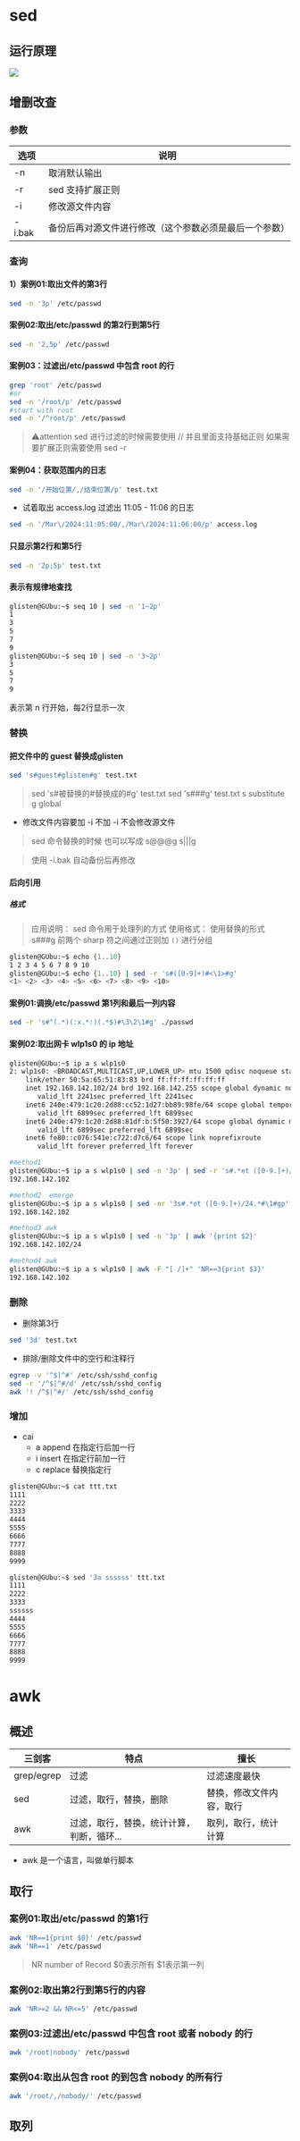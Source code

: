 # sed  
## 运行原理  

![](Pasted%20image%2020240328141117.png)      
   

## 增删改查        
### 参数    

| 选项     | 说明                          |
| ------ | --------------------------- |
| -n     | 取消默认输出                      |
| -r     | sed 支持扩展正则                  |
| -i     | 修改源文件内容                     |
| -i.bak | 备份后再对源文件进行修改（这个参数必须是最后一个参数） |  
  
### 查询
#### 1）案例01:取出文件的第3行    
```sh  
sed -n '3p' /etc/passwd
```
  
#### 案例02:取出/etc/passwd 的第2行到第5行  
```sh  
sed -n '2,5p' /etc/passwd
```  
  
#### 案例03：过滤出/etc/passwd 中包含 root 的行  
```sh  
grep 'root' /etc/passwd  
#or  
sed -n '/root/p' /etc/passwd  
#start with root  
sed -n '/^root/p' /etc/passwd
```  
>⚠attention
>sed 进行过滤的时候需要使用 // 并且里面支持基础正则
>如果需要扩展正则需要使用 sed -r
  
#### 案例04：获取范围内的日志  
```sh  
sed -n '/开始位置/,/结束位置/p' test.txt
```  
  
- 试着取出 access.log 过滤出 11:05 - 11:06 的日志  
```sh  
sed -n '/Mar\/2024:11:05:00/,/Mar\/2024:11:06:00/p' access.log
```  
  
#### 只显示第2行和第5行  
```sh  
sed -n '2p;5p' test.txt
```  
  
#### 表示有规律地查找    
```sh  
glisten@GUbu:~$ seq 10 | sed -n '1~2p'
1
3
5
7
9
glisten@GUbu:~$ seq 10 | sed -n '3~2p'
3
5
7
9
```  
表示第 n 行开始，每2行显示一次    
  
### 替换
 #### 把文件中的 guest 替换成glisten
 ```sh
 sed 's#guest#glisten#g' test.txt
 ```
 
 >sed 's\#被替换的\#替换成的\#g' test.txt
 >sed 's\#\#\#g' test.txt
 >s substitute
 >g global
- 修改文件内容要加 -i
  不加 -i 不会修改源文件    

 >sed 命令替换的时候
 >也可以写成 s\@\@\@g s\|\|\|g
  
 >使用 -i.bak 自动备份后再修改
  
#### 后向引用  
##### 格式  
 >应用说明：
 >sed 命令用于处理列的方式
 >使用格式：
 >使用替换的形式 s\#\#\#g
 >前两个 sharp 符之间通过正则加 `()` 进行分组  
  
```sh  
glisten@GUbu:~$ echo {1..10}
1 2 3 4 5 6 7 8 9 10
glisten@GUbu:~$ echo {1..10} | sed -r 's#([0-9]+)#<\1>#g'
<1> <2> <3> <4> <5> <6> <7> <8> <9> <10>
```
  
#### 案例01:调换/etc/passwd 第1列和最后一列内容  
```sh  
sed -r 's#^(.*)(:x.*:)(.*$)#\3\2\1#g' ./passwd
```  
  
#### 案例02:取出网卡 wlp1s0 的 ip 地址  
```sh  
glisten@GUbu:~$ ip a s wlp1s0
2: wlp1s0: <BROADCAST,MULTICAST,UP,LOWER_UP> mtu 1500 qdisc noqueue state UP group default qlen 1000
    link/ether 50:5a:65:51:83:83 brd ff:ff:ff:ff:ff:ff
    inet 192.168.142.102/24 brd 192.168.142.255 scope global dynamic noprefixroute wlp1s0
       valid_lft 2241sec preferred_lft 2241sec
    inet6 240e:479:1c20:2d88:cc52:1d27:bb89:98fe/64 scope global temporary dynamic 
       valid_lft 6899sec preferred_lft 6899sec
    inet6 240e:479:1c20:2d88:81df:b:5f50:3927/64 scope global dynamic mngtmpaddr noprefixroute 
       valid_lft 6899sec preferred_lft 6899sec
    inet6 fe80::c076:541e:c722:d7c6/64 scope link noprefixroute 
       valid_lft forever preferred_lft forever
```  

```sh
#method1  
glisten@GUbu:~$ ip a s wlp1s0 | sed -n '3p' | sed -r 's#.*et ([0-9.]+)/24.*#\1#g' 
192.168.142.102
```
```sh  
#method2  emerge
glisten@GUbu:~$ ip a s wlp1s0 | sed -nr '3s#.*et ([0-9.]+)/24.*#\1#gp' 
192.168.142.102
```  
```sh  
#method3 awk  
glisten@GUbu:~$ ip a s wlp1s0 | sed -n '3p' | awk '{print $2}'
192.168.142.102/24
```  
```sh  
#method4 awk  
glisten@GUbu:~$ ip a s wlp1s0 | awk -F "[ /]+" 'NR==3{print $3}'
192.168.142.102
```
  
### 删除    
- 删除第3行  
```sh  
sed '3d' test.txt
```
- 排除/删除文件中的空行和注释行  
```  sh  
egrep -v '^$|^#' /etc/ssh/sshd_config  
sed -r '/^$|^#/d' /etc/ssh/sshd_config   
awk '! /^$|^#/' /etc/ssh/sshd_config
```  
  
  
### 增加
- cai
	- a append  在指定行后加一行
	- i insert  在指定行前加一行
	- c replace 替换指定行  

```sh  
glisten@GUbu:~$ cat ttt.txt 
1111
2222
3333
4444
5555
6666
7777
8888
9999  
```
```sh
glisten@GUbu:~$ sed '3a ssssss' ttt.txt 
1111
2222
3333
ssssss
4444
5555
6666
7777
8888
9999
```
  

# awk  
## 概述  

| 三剑客        | 特点                     | 擅长           |
| ---------- | ---------------------- | ------------ |
| grep/egrep | 过滤                     | 过滤速度最快       |
| sed        | 过滤，取行，替换，删除            | 替换，修改文件内容，取行 |
| awk        | 过滤，取行，替换，统计计算，判断，循环... | 取列，取行，统计计算   |
  
- awk 是一个语言，叫做单行脚本    
  
## 取行
### 案例01:取出/etc/passwd 的第1行
```sh  
awk 'NR==1{print $0}' /etc/passwd  
awk 'NR==1' /etc/passwd
```    
 >NR number of Record
 >$0表示所有
 >$1表示第一列  
  
### 案例02:取出第2行到第5行的内容
```sh    
awk 'NR>=2 && NR<=5' /etc/passwd
```  
  
### 案例03:过滤出/etc/passwd 中包含 root 或者 nobody 的行  
```sh  
awk '/root|nobody' /etc/passwd
```  
  
### 案例04:取出从包含 root 的到包含 nobody 的所有行  
```sh  
awk '/root/,/nobody/' /etc/passwd
```  
  
## 取列  
